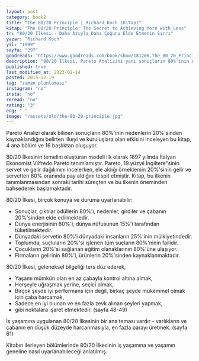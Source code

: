 ```yaml
---
layout: post  
category: book2  
title: "The 80/20 Principle | Richard Koch (Kitap)"  
kitap: "The 80/20 Principle: The Secret to Achieving More with Less"  
tr: "80/20 İlkesi - Daha Azıyla Daha Çoğunu Elde Etmenin Sırrı"  
yazar: "Richard Koch"  
yil: "1999"  
sayfa: "297"  
goodreads: "https://www.goodreads.com/book/show/181206.The_80_20_Principle"
description: "80/20 İlkesi, Pareto Analizini yani sonuçların 80%'inin nedenlerin 20%'sinden kaynaklandığını belirten ilkeyi ve kuruluşlara olan etkisini inceliyor."
published: true
last_modified_at: 2023-01-14
posted: 2015-12-19
tag: "zaman planlaması"
instagram: "no"
insta: "no"
reread: "no"
rating: "3"
eng: "-"
image: "/assets/old/the-80-20-principle.jpg"
---
```


Pareto Analizi olarak bilinen sonuçların 80%'inin nedenlerin 20%'sinden kaynaklandığını belirten ilkeyi ve kuruluşlara olan etkisini inceleyen bu kitap, 4 ana bölüm ve 16 başlıktan oluşuyor.  

80/20 İlkesinin temelini oluşturan modeli ilk olarak 1897 yılında İtalyan Ekonomist Vilfredo Pareto tanımlamıştır. Pareto, 19.yüzyıl İngiltere"sinin servet ve gelir dağılımını incelerken, ele aldığı örneklemin 20%'sinin gelir ve servetten 80% oranında pay aldığını tespit etmiştir. Kitap, bu ilkenin tanımlanmasından sonraki tarihi süreçten ve bu ilkenin öneminden bahsederek başlamaktadır.  
  
80/20 İlkesi, birçok konuya ve duruma uyarlanabilir:  
  
- Sonuçlar, çıktılar ödüllerin 80%'ı, nedenler, girdiler ve çabanın 20%'sinden elde edilmektedir.  
- Dünya enerjisinin 80%'i, dünya nüfusunun 15%'i tarafından tüketilmektedir.  
- Dünyadaki servetin 80%'i dünyadaki insanların 25%'inin mülkiyetindedir.  
- Toplumda, suçluların 20%'si işlenen tüm suçların 80%'ninin failidir.  
- Çocukların 20%'si sağlanan eğitim olanaklarının 80%'üne ulaşıyor.  
- Firmaların gelirinin 80%'i, ürünlerin 20%'sinden kaynaklanmaktadır.  
  
80/20 İlkesi, geleneksel bilgeliği ters düz ederek, 

- Yaşamı mümkün olan en az çabayla kontrol altına almak,  
- Herşeyle uğraşmak yerine, seçici olmak,  
- Birçok şeyde iyi performans için değil, birkaç şeyde mükemmel olmak için çaba harcamak,  
- Sadece en iyi olunan ve en fazla zevk alınan şeyleri yapmak,  
- gibi noktalara işaret etmektedir. (sayfa 48-49)  
  
İş yaşamına uygulanan 80/20 İlkesinin bir ana teması vardır - varlıkların ve çabanın en düşük düzeyde harcanmasıyla, en fazla parayı üretmek. (sayfa 61)  
  
Kitabın ilerleyen bölümlerinde 80/20 İlkesinin iş yaşamına ve yaşamın geneline nasıl uyarlanabileceği anlatılmış.  
  
